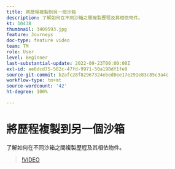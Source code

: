 ```yaml
---
title: 將歷程複製到另一個沙箱
description: 了解如何在不同沙箱之間複製歷程及其相依物件。
kt: 10438
thumbnail: 3409593.jpg
feature: Journeys
doc-type: feature video
team: TM
role: User
level: Beginner
last-substantial-update: 2022-09-23T00:00:00Z
exl-id: ae6dcd75-582c-47fd-9971-50a198df1fe9
source-git-commit: b2afc28f82967324ebed0ee17e291e83c85c3a4c
workflow-type: tm+mt
source-wordcount: '42'
ht-degree: 100%

---
```


# 將歷程複製到另一個沙箱

了解如何在不同沙箱之間複製歷程及其相依物件。

>[!VIDEO](https://video.tv.adobe.com/v/3409593?quality=12&learn=on)
